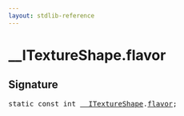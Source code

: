 ```yaml
---
layout: stdlib-reference
---
```


# __ITextureShape.flavor

## Signature
<pre>
<span class='code_keyword'>static</span> <span class='code_keyword'>const</span> <span class="code_keyword">int</span> <a href="/stdlib-reference/interfaces/0_itextureshape-023a/index" class="code_type">__ITextureShape</a>.<a href="/stdlib-reference/interfaces/0_itextureshape-023a/flavor" class="code_var">flavor</a>;
</pre>


